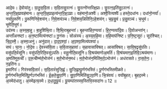 

  
आदे॒वः। दे॒वोया॑तु। या॒तु॒स॒वि॒ता। स॒वि॒तासु॒रत्नः॑। सु॒रत्नो॑न्तरिक्ष॒प्राः। सु॒रत्न॒इति॑सु॒ऽरत्नः॑। अ॒न्त॒रि॒क्ष॒प्रावह॑मानः। अ॒न्त॒रि॒क्ष॒प्राइत्य॑न्त॒रि॒क्ष॒ऽप्राः। वह॑मानो॒अश्वैः॑। अश्वै॒रित्यश्वैः॑॥ हस्ते॒दधा॑नः। दधा॑नो॒नर्या॑। नर्या॑पु॒रूणि॑। पु॒रूणि॑निवे॒शय॑न्। नि॒वे॒शय॑ञ्च। नि॒वे॒शय॒न्निति॑नि॒ऽवे॒शय॑न्। च॒प्र॒सु॒वं। प्र॒सु॒वञ्च॑। च॒भूम॑। भूमेति॒भूम॑॥  
उद॑स्य। अ॒स्य॒बा॒हू। बा॒हूशि॑थि॒रा। शि॒थि॒राबृ॒हन्ता॑। बृ॒हन्ता॑हिर॒ण्यया॑। हि॒र॒ण्यया॑दि॒वः। दि॒वोअन्ता॑न्। अन्ताँ॑अनष्टां। अ॒न॒ष्टामित्य॑नष्टां॥ नू॒नंसः। सोअ॑स्य। अ॒स्य॒म॒हि॒मा। म॒हि॒माप॑निष्ट। प॒नि॒ष्ट॒सूरः॑। सूर॑श्चित्। चि॒द॒स्मै॒। अ॒स्मा॒अनु॑। अनु॑दात्। दा॒द॒प॒श्यां॒। अ॒प॒श्या॒मित्य॑पश्यां॥  
सघ॑। घा॒नः॒। नो॒दे॒वः। दे॒वस्स॑वि॒ता। स॒वि॒तास॒हावा॑। स॒हावासा॑विषत्। आसा॑विषत्। सा॒वि॒ष॒द्वसु॑पतिः। वसु॑पति॒र्वसू॑नि। वसु॑पति॒रिति॒वसु॑ऽपतिः। वसू॒नीति॒वसू॑नि॥ वि॒श्रय॑माणोअ॒मतिं॑। वि॒श्र॑यमाण॒इति॑वि॒ऽश्रय॑माणः। अ॒मति॑मुरू॒चीं। उ॒रू॒चीम्म॑र्त॒भोज॑नं। म॒र्त॒भोज॑न॒मध॑। म॒र्त॒भोज॑न॒मिति॑म॒र्त॒ऽभोज॑नं। अध॑रासते। रा॒स॒ते॒नः॒। न॒इति॑नः॥  
इ॒मागिरः॑। गिर॑स्सवि॒तारं॑। स॒वि॒तारं॑सुजि॒ह्वं। सु॒जि॒ह्वम्पू॒र्णग॑भस्तिं। पू॒र्णग॑भस्तिमीळते। पू॒र्णग॑भस्ति॒मिति॑पू॒र्णऽग॑भस्तिं। ई॒ळ॒ते॒सु॒पा॒णिं। सु॒पा॒णिमिति॑सु॒ऽपा॒णिं॥ चि॒त्रंवयः॑। वयो॑बृ॒हत्। बृ॒हद॒स्मे। अ॒स्मेद॑धातु। अ॒स्मेइत्य॒स्मे। द॒धा॒तु॒यू॒यं। यू॒यम्पा॑तस्स्व॒स्तिभि॒स्सदा॑नः॥ 12 ॥  

